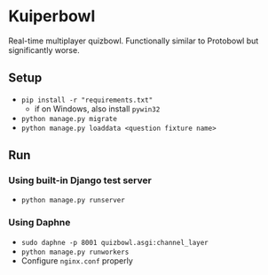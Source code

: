 # Kuiperbowl

Real-time multiplayer quizbowl. Functionally similar to Protobowl but significantly worse.

## Setup
  - `pip install -r "requirements.txt"`
    - if on Windows, also install `pywin32`
  - `python manage.py migrate`
  - `python manage.py loaddata <question fixture name>`

## Run

### Using built-in Django test server
  - `python manage.py runserver`

### Using Daphne
  - `sudo daphne -p 8001 quizbowl.asgi:channel_layer`
  - `python manage.py runworkers`
  - Configure `nginx.conf` properly